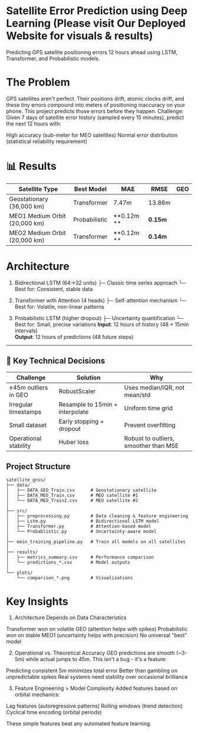 # Satellite Error Prediction using Deep Learning (Please visit Our Deployed Website for visuals & results)

Predicting GPS satellite positioning errors 12 hours ahead using LSTM, Transformer, and Probabilistic models.

# The Problem
GPS satellites aren't perfect. Their positions drift, atomic clocks drift, and these tiny errors compound into meters of positioning inaccuracy on your phone. This project predicts those errors before they happen.
Challenge: Given 7 days of satellite error history (sampled every 15 minutes), predict the next 12 hours with:

High accuracy (sub-meter for MEO satellites)
Normal error distribution (statistical reliability requirement)

# 📊 Results
| Satellite Type | Best Model     | MAE   | RMSE  | GEO |
|----------------|----------------|-------|-------|-----|
| Geostationary (36,000 km) | Transformer | 7.47m | 13.86m |   |
| MEO1 Medium Orbit (20,000 km) | Probabilistic | **0.12m ** | **0.15m** |   |
| MEO2 Medium Orbit (20,000 km) | Transformer | **0.12m ** | **0.14m** |   |

# Architecture

1. Bidirectional LSTM (64→32 units)
   ├─ Classic time series approach
   └─ Best for: Consistent, stable data

2. Transformer with Attention (4 heads)
   ├─ Self-attention mechanism
   └─ Best for: Volatile, non-linear patterns

3. Probabilistic LSTM (higher dropout)
   ├─ Uncertainty quantification
   └─ Best for: Small, precise variations
**Input**: 12 hours of history (48 × 15min intervals)  
**Output**: 12 hours of predictions (48 future steps)

---

## 🔧 Key Technical Decisions

| Challenge | Solution | Why |
|-----------|----------|-----|
| ±45m outliers in GEO | RobustScaler | Uses median/IQR, not mean/std |
| Irregular timestamps | Resample to 15min + interpolate | Uniform time grid |
| Small dataset | Early stopping + dropout | Prevent overfitting |
| Operational stability | Huber loss | Robust to outliers, smoother than MSE |


##  Project Structure
```
satellite_gnss/
├── data/
│   ├── DATA_GEO_Train.csv      # Geostationary satellite
│   ├── DATA_MEO_Train.csv      # MEO satellite #1
│   └── DATA_MEO_Train2.csv     # MEO satellite #2
│
├── src/
│   ├── preprocessing.py        # Data cleaning & feature engineering
│   ├── Lstm.py                 # Bidirectional LSTM model
│   ├── Transformer.py          # Attention-based model
│   └── Probablistic.py         # Uncertainty-aware model
│
├── main_training_pipeline.py   # Train all models on all satellites
│
├── results/
│   ├── metrics_summary.csv     # Performance comparison
│   └── predictions_*.csv       # Model outputs
│
└── plots/
    └── comparison_*.png        # Visualizations
```
#  Key Insights
1. Architecture Depends on Data Characteristics

Transformer won on volatile GEO (attention helps with spikes)
Probabilistic won on stable MEO1 (uncertainty helps with precision)
No universal "best" model

2. Operational vs. Theoretical Accuracy
GEO predictions are smooth (~3-5m) while actual jumps to 45m. This isn't a bug - it's a feature:

Predicting consistent 5m minimizes total error
Better than gambling on unpredictable spikes
Real systems need stability over occasional brilliance

3. Feature Engineering > Model Complexity
Added features based on orbital mechanics:

Lag features (autoregressive patterns)
Rolling windows (trend detection)
Cyclical time encoding (orbital periods)

These simple features beat any automated feature learning.

